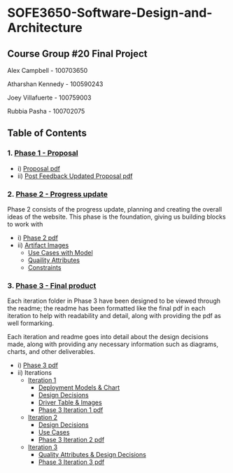 # SOFE3650-Software-Design-and-Architecture 
## Course Group #20 Final Project 

Alex Campbell - 100703650

Atharshan Kennedy - 100590243

Joey Villafuerte - 100759003

Rubbia Pasha - 100702075


## Table of Contents


### 1. [Phase 1 - Proposal](https://github.com/JoeyVillafuerte/SOFE3650-Final-Project/tree/main/Phase%201/Proposal)
* i) [Proposal pdf](https://github.com/JoeyVillafuerte/SOFE3650-Final-Project/blob/main/Phase%201/Proposal/SOFE3650%20Group%2020%20Project%20Proposal.pdf)
* ii) [Post Feedback Updated Proposal pdf](https://github.com/JoeyVillafuerte/SOFE3650-Final-Project/blob/main/Phase%201/Proposal/Post%20Feedback%20Updated%20Proposal.pdf)

### 2. [Phase 2 - Progress update](https://github.com/JoeyVillafuerte/SOFE3650-Final-Project/tree/main/Phase%202)
Phase 2 consists of the progress update, planning and creating the overall ideas of the website. This phase is the foundation, giving us building blocks to work with
* i) [Phase 2 pdf](https://github.com/JoeyVillafuerte/SOFE3650-Final-Project/blob/main/Phase%202/SOFE3650%20Group%2020%20Project%20PHASE%202.pdf)
* ii) [Artifact Images](https://github.com/JoeyVillafuerte/SOFE3650-Final-Project/tree/main/Phase%202/Images) 
  * [Use Cases with Model](https://github.com/JoeyVillafuerte/SOFE3650-Final-Project/blob/main/Phase%202/Images/Website%20Use%20Case.JPG)
  * [Quaility Attributes](https://github.com/JoeyVillafuerte/SOFE3650-Final-Project/blob/main/Phase%202/Images/Quaility%20Attributes.JPG)
  * [Constraints](https://github.com/JoeyVillafuerte/SOFE3650-Final-Project/blob/main/Phase%202/Images/Constraints.JPG)

### 3. [Phase 3 - Final product](https://github.com/JoeyVillafuerte/SOFE3650-Final-Project/tree/main/Phase%203) 
Each iteration folder in Phase 3 have been designed to be viewed through the readme; the readme has been formatted like the final pdf in each iteration to help with readability and detail, along with providing the pdf as well formarking. 

Each iteration and readme goes into detail about the design decisions made, along with providing any necessary information such as diagrams, charts, and other deliverables.

* i) [Phase 3 pdf](https://github.com/JoeyVillafuerte/SOFE3650-Final-Project/blob/main/Phase%203/SOFE3650%20Group%2020%20Project%20Phase%203%20Final.pdf)
* ii) Iterations
  * [Iteration 1](https://github.com/JoeyVillafuerte/SOFE3650-Final-Project/tree/main/Phase%203/Iteration%201)
    *  [Deployment Models & Chart](https://github.com/JoeyVillafuerte/SOFE3650-Final-Project/tree/main/Phase%203/Iteration%201/Deployment%20Models%20%26%20Chart)
    *  [Design Decisions](https://github.com/JoeyVillafuerte/SOFE3650-Final-Project/tree/main/Phase%203/Iteration%201/Design%20Decisions)
    *  [Driver Table & Images](https://github.com/JoeyVillafuerte/SOFE3650-Final-Project/tree/main/Phase%203/Iteration%201/Driver%20Table%20%26%20Images)
    *  [Phase 3 Iteration 1 pdf](https://github.com/JoeyVillafuerte/SOFE3650-Final-Project/blob/main/Phase%203/Iteration%201/Iteration%201.pdf)
  * [Iteration 2](https://github.com/JoeyVillafuerte/SOFE3650-Final-Project/tree/main/Phase%203/Iteration%202)
    *  [Design Decisions](https://github.com/JoeyVillafuerte/SOFE3650-Final-Project/tree/main/Phase%203/Iteration%202/Design%20Decisions)
    *  [Use Cases](https://github.com/JoeyVillafuerte/SOFE3650-Final-Project/tree/main/Phase%203/Iteration%202/Use%20Cases)
    *  [Phase 3 Iteration 2 pdf](https://github.com/JoeyVillafuerte/SOFE3650-Final-Project/blob/main/Phase%203/Iteration%202/Iteration%202.pdf)
  * [Iteration 3](https://github.com/JoeyVillafuerte/SOFE3650-Final-Project/tree/main/Phase%203/Iteration%203)
    *  [Quality Attributes & Design Decisions](https://github.com/JoeyVillafuerte/SOFE3650-Final-Project/tree/main/Phase%203/Iteration%203/Quality%20Attributes%20%26%20Design%20Decisions)
    *  [Phase 3 Iteration 3 pdf](https://github.com/JoeyVillafuerte/SOFE3650-Final-Project/blob/main/Phase%203/Iteration%203/Iteration%203.pdf)
